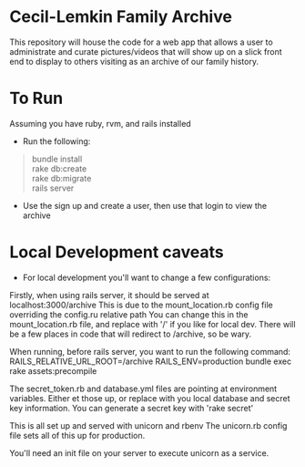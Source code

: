 # Cecil-Lemkin Family Archive
This repository will house the code for a web app that allows
a user to administrate and curate pictures/videos that will show up on a slick front end
to display to others visiting as an archive of our family history.

# To Run
Assuming you have ruby, rvm, and rails installed  

*  Run the following:  

>bundle install    
rake db:create    
rake db:migrate    
rails server  

* Use the sign up and create a user, then use that login to view the archive

# Local Development caveats
* For local development you'll want to change a few configurations:

Firstly, when using rails server, it should be served at localhost:3000/archive
This is due to the mount_location.rb config file overriding the config.ru relative path
You can change this in the mount_location.rb file, and replace with '/' if you like for local dev.
There will be a few places in code that will redirect to /archive, so be wary.

When running, before rails server, you want to run the following command:
RAILS_RELATIVE_URL_ROOT=/archive RAILS_ENV=production bundle exec rake assets:precompile

The secret_token.rb and database.yml files are pointing at environment variables.
Either et those up, or replace with you local database and secret key information.
You can generate a secret key with 'rake secret'

This is all set up and served with unicorn and rbenv
The unicorn.rb config file sets all of this up for production.

You'll need an init file on your server to execute unicorn as a service.

